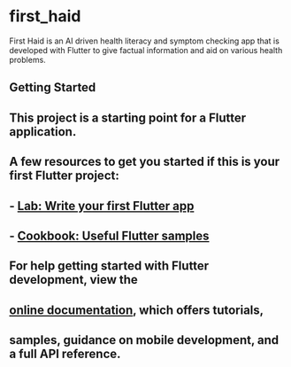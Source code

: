 # first_haid

First Haid is an AI driven health literacy and symptom checking app that is developed with Flutter to give factual information and aid on various health problems.  

## Getting Started

## This project is a starting point for a Flutter application.

 ## A few resources to get you started if this is your first Flutter project:

 ## - [Lab: Write your first Flutter app](https://docs.flutter.dev/get-started/codelab)
 ## - [Cookbook: Useful Flutter samples](https://docs.flutter.dev/cookbook)

 ## For help getting started with Flutter development, view the
 ## [online documentation](https://docs.flutter.dev/), which offers tutorials,
 ## samples, guidance on mobile development, and a full API reference.
